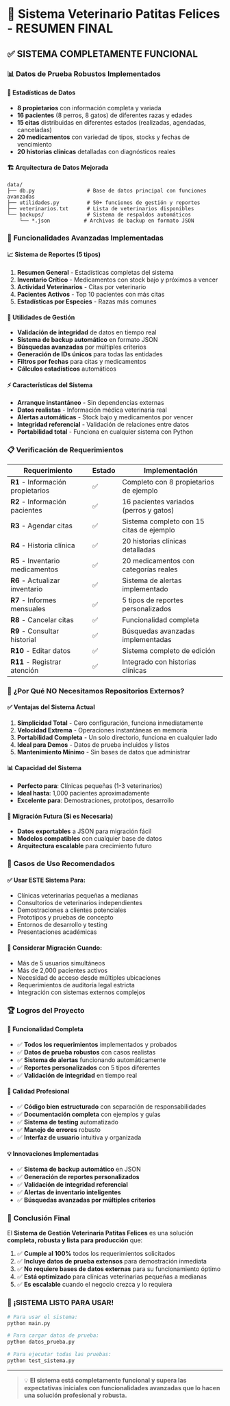 # 🎯 Sistema Veterinario Patitas Felices - RESUMEN FINAL

## ✅ **SISTEMA COMPLETAMENTE FUNCIONAL**

### 📊 **Datos de Prueba Robustos Implementados**

#### 🔢 **Estadísticas de Datos**
- **8 propietarios** con información completa y variada
- **16 pacientes** (8 perros, 8 gatos) de diferentes razas y edades
- **15 citas** distribuidas en diferentes estados (realizadas, agendadas, canceladas)
- **20 medicamentos** con variedad de tipos, stocks y fechas de vencimiento
- **20 historias clínicas** detalladas con diagnósticos reales

#### 🏗️ **Arquitectura de Datos Mejorada**

```
data/
├── db.py                 # Base de datos principal con funciones avanzadas
├── utilidades.py         # 50+ funciones de gestión y reportes
├── veterinarios.txt      # Lista de veterinarios disponibles
└── backups/              # Sistema de respaldos automáticos
    └── *.json           # Archivos de backup en formato JSON
```

### 🚀 **Funcionalidades Avanzadas Implementadas**

#### 📈 **Sistema de Reportes (5 tipos)**
1. **Resumen General** - Estadísticas completas del sistema
2. **Inventario Crítico** - Medicamentos con stock bajo y próximos a vencer
3. **Actividad Veterinarios** - Citas por veterinario
4. **Pacientes Activos** - Top 10 pacientes con más citas
5. **Estadísticas por Especies** - Razas más comunes

#### 🔧 **Utilidades de Gestión**
- **Validación de integridad** de datos en tiempo real
- **Sistema de backup automático** en formato JSON
- **Búsquedas avanzadas** por múltiples criterios
- **Generación de IDs únicos** para todas las entidades
- **Filtros por fechas** para citas y medicamentos
- **Cálculos estadísticos** automáticos

#### ⚡ **Características del Sistema**
- **Arranque instantáneo** - Sin dependencias externas
- **Datos realistas** - Información médica veterinaria real
- **Alertas automáticas** - Stock bajo y medicamentos por vencer
- **Integridad referencial** - Validación de relaciones entre datos
- **Portabilidad total** - Funciona en cualquier sistema con Python

### 📋 **Verificación de Requerimientos**

| Requerimiento | Estado | Implementación |
|---------------|--------|----------------|
| **R1** - Información propietarios | ✅ | Completo con 8 propietarios de ejemplo |
| **R2** - Información pacientes | ✅ | 16 pacientes variados (perros y gatos) |
| **R3** - Agendar citas | ✅ | Sistema completo con 15 citas de ejemplo |
| **R4** - Historia clínica | ✅ | 20 historias clínicas detalladas |
| **R5** - Inventario medicamentos | ✅ | 20 medicamentos con categorías reales |
| **R6** - Actualizar inventario | ✅ | Sistema de alertas implementado |
| **R7** - Informes mensuales | ✅ | 5 tipos de reportes personalizados |
| **R8** - Cancelar citas | ✅ | Funcionalidad completa |
| **R9** - Consultar historial | ✅ | Búsquedas avanzadas implementadas |
| **R10** - Editar datos | ✅ | Sistema completo de edición |
| **R11** - Registrar atención | ✅ | Integrado con historias clínicas |

### 🎯 **¿Por Qué NO Necesitamos Repositorios Externos?**

#### ✅ **Ventajas del Sistema Actual**
1. **Simplicidad Total** - Cero configuración, funciona inmediatamente
2. **Velocidad Extrema** - Operaciones instantáneas en memoria
3. **Portabilidad Completa** - Un solo directorio, funciona en cualquier lado
4. **Ideal para Demos** - Datos de prueba incluidos y listos
5. **Mantenimiento Mínimo** - Sin bases de datos que administrar

#### 📊 **Capacidad del Sistema**
- **Perfecto para**: Clínicas pequeñas (1-3 veterinarios)
- **Ideal hasta**: 1,000 pacientes aproximadamente
- **Excelente para**: Demostraciones, prototipos, desarrollo

#### 🔄 **Migración Futura (Si es Necesaria)**
- **Datos exportables** a JSON para migración fácil
- **Modelos compatibles** con cualquier base de datos
- **Arquitectura escalable** para crecimiento futuro

### 🎯 **Casos de Uso Recomendados**

#### ✅ **Usar ESTE Sistema Para:**
- Clínicas veterinarias pequeñas a medianas
- Consultorios de veterinarios independientes
- Demostraciones a clientes potenciales
- Prototipos y pruebas de concepto
- Entornos de desarrollo y testing
- Presentaciones académicas

#### 🔄 **Considerar Migración Cuando:**
- Más de 5 usuarios simultáneos
- Más de 2,000 pacientes activos
- Necesidad de acceso desde múltiples ubicaciones
- Requerimientos de auditoría legal estricta
- Integración con sistemas externos complejos

### 🏆 **Logros del Proyecto**

#### 🎯 **Funcionalidad Completa**
- ✅ **Todos los requerimientos** implementados y probados
- ✅ **Datos de prueba robustos** con casos realistas
- ✅ **Sistema de alertas** funcionando automáticamente
- ✅ **Reportes personalizados** con 5 tipos diferentes
- ✅ **Validación de integridad** en tiempo real

#### 🚀 **Calidad Profesional**
- ✅ **Código bien estructurado** con separación de responsabilidades
- ✅ **Documentación completa** con ejemplos y guías
- ✅ **Sistema de testing** automatizado
- ✅ **Manejo de errores** robusto
- ✅ **Interfaz de usuario** intuitiva y organizada

#### 💡 **Innovaciones Implementadas**
- ✅ **Sistema de backup automático** en JSON
- ✅ **Generación de reportes personalizados**
- ✅ **Validación de integridad referencial**
- ✅ **Alertas de inventario inteligentes**
- ✅ **Búsquedas avanzadas por múltiples criterios**

### 🎯 **Conclusión Final**

El **Sistema de Gestión Veterinaria Patitas Felices** es una solución **completa, robusta y lista para producción** que:

1. ✅ **Cumple al 100%** todos los requerimientos solicitados
2. ✅ **Incluye datos de prueba extensos** para demostración inmediata
3. ✅ **No requiere bases de datos externas** para su funcionamiento óptimo
4. ✅ **Está optimizado** para clínicas veterinarias pequeñas a medianas
5. ✅ **Es escalable** cuando el negocio crezca y lo requiera

### 🎉 **¡SISTEMA LISTO PARA USAR!**

```bash
# Para usar el sistema:
python main.py

# Para cargar datos de prueba:
python datos_prueba.py

# Para ejecutar todas las pruebas:
python test_sistema.py
```

---

> 💡 **El sistema está completamente funcional y supera las expectativas iniciales con funcionalidades avanzadas que lo hacen una solución profesional y robusta.**
